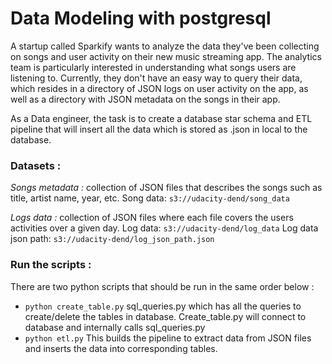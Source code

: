 # Data Modeling with postgresql

A startup called Sparkify wants to analyze the data they've been collecting on songs and user activity on their new music streaming app. The analytics team is particularly interested in understanding what songs users are listening to. Currently, they don't have an easy way to query their data, which resides in a directory of JSON logs on user activity on the app, as well as a directory with JSON metadata on the songs in their app.

As a Data engineer, the task is to create a database star schema and ETL pipeline that will insert all the data which is stored as .json in local to the database.

### Datasets :
*Songs metadata :* collection of JSON files that describes the songs such as title, artist name, year, etc.
Song data: `s3://udacity-dend/song_data`

*Logs data :* collection of JSON files where each file covers the users activities over a given day.
Log data: `s3://udacity-dend/log_data`
Log data json path: `s3://udacity-dend/log_json_path.json`

### Run the scripts :

There are two python scripts that should be run in the same order below :

  -  `python create_table.py`
      sql_queries.py which has all the queries to create/delete the tables in database. Create_table.py will connect to database and internally calls sql_queries.py
  -  `python etl.py`
      This builds the pipeline to extract data from JSON files and inserts the data into corresponding tables.
